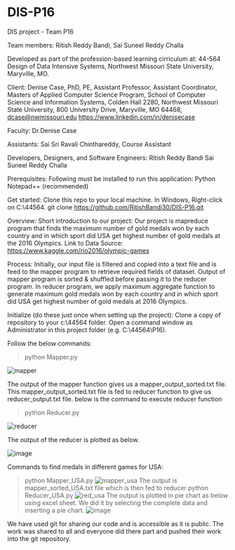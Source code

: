 # DIS-P16
DIS project - Team P16

Team members: 
Ritish Reddy Bandi, 
Sai Suneel Reddy Challa

Developed as part of the profession-based learning cirriculum at:
44-564 Design of Data Intensive Systems, Northwest Missouri State University, Maryville, MO.

Client:
Denise Case, PhD, PE, Assistant Professor, Assistant Coordinator, Masters of Applied Computer Science Program, School of Computer Science and Information Systems, Colden Hall 2280, Northwest Missouri State University, 800 University Drive, Maryville, MO 64468, dcase@nwmissouri.edu 
https://www.linkedin.com/in/denisecase

Faculty:
Dr.Denise Case

Assistants:
Sai Sri Ravali Chinthareddy, Course Assistant

Developers, Designers, and Software Engineers:
Ritish Reddy Bandi 
Sai Suneel Reddy Challa

Prerequisites:
Following must be installed to run this application:
Python
Notepad++ (recommended)

Get started:
Clone this repo to your local machine. 
In Windows, 
Right-click on C:\44564.
git clone https://github.com/RitishBandi30/DIS-P16.git

Overview:
Short introduction to our project:
Our project is mapreduce program that finds the maximum number of gold medals won by each country and in which sport did USA get highest number of gold medals at the  2016 Olympics.
Link to Data Source: https://www.kaggle.com/rio2016/olympic-games
 
Process:
Initially, our input file is filtered and copied into a text file and is feed to the mapper program to retrieve required fields of dataset. Output of mapper program is sorted & shuffled before passing it to the reducer program. In reducer program, we apply maximum aggregate function to generate maximum gold medals won by each country and in which sport did USA get highest number of gold medals at 2016 Olympics.

Initialize (do these just once when setting up the project):
Clone a copy of repository to your c:\44564 folder.
Open a command window as Administrator in this project folder (e.g. C:\44564\P16).

Follow the below commands:
>python Mapper.py

![mapper](https://cloud.githubusercontent.com/assets/22079666/25057731/046dc342-2138-11e7-8229-cb6fdb5f606f.PNG)

The output of the mapper function gives us a mapper_output_sorted.txt file.
This mapper_output_sorted.txt file is fed to reducer function to give us reducer_output.txt file.
below is the command to execute reducer function

>python Reducer.py

![reducer](https://cloud.githubusercontent.com/assets/22079666/25157718/9fc8b1ac-2468-11e7-8a95-6eef2833522e.PNG)

The output of the reducer is plotted as below.

![image](https://cloud.githubusercontent.com/assets/22079666/25060031/7cdb342a-2158-11e7-8760-1193c6c8848a.png)

Commands to find medals in different games for USA:
>python Mapper_USA.py
![mapper_usa](https://cloud.githubusercontent.com/assets/22079666/25060069/1668e366-215a-11e7-8b12-908812b40ece.PNG)
The output is mapper_sorted_USA.txt file which is then fed to reducer
>python Reducer_USA.py
![red_usa](https://cloud.githubusercontent.com/assets/22079666/25157719/9fcdacd4-2468-11e7-83ea-cf010b17c09b.PNG)
The output is plotted in pie chart as below using excel sheet. We did it by selecting the complete data and inserting a pie chart.
![image](https://cloud.githubusercontent.com/assets/22079666/25060067/0d0c7508-215a-11e7-9b4e-a71c467d8bfc.png)

We have used git for sharing our code and is accessible as it is public. The work was shared to all and everyone did there part and pushed their work into the git repository.
